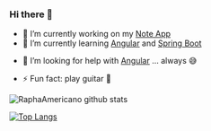 ### Hi there 👋

<!--
**RaphaAmericano/RaphaAmericano** is a ✨ _special_ ✨ repository because its `README.md` (this file) appears on your GitHub profile.

Here are some ideas to get you started:
-->

- 🔭 I’m currently working on my [Note App](http://note-block-app.herokuapp.com/)
- 🌱 I’m currently learning [Angular](https://github.com/angular/angular) and [Spring Boot](https://github.com/spring-projects/spring-boot)
<!--
- 👯 I’m looking to collaborate on ...
-->
- 🤔 I’m looking for help with [Angular](https://github.com/angular/angular) ... always 😅
<!--
- 💬 Ask me about ...
- 📫 How to reach me: ...
- 😄 Pronouns: ...
-->
- ⚡ Fun fact: play guitar 🎸

![RaphaAmericano github stats](https://github-readme-stats.vercel.app/api?username=RaphaAmericano&show_icons=true&theme=radical)

[![Top Langs](https://github-readme-stats.vercel.app/api/top-langs/?username=RaphaAmericano)](https://github.com/anuraghazra/github-readme-stats)